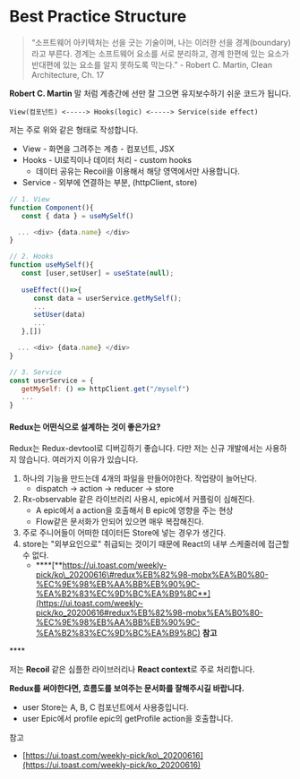 # Best Practice Structure

> “소프트웨어 아키텍처는 선을 긋는 기술이며, 나는 이러한 선을 경계\(boundary\)라고 부른다. 경계는 소프트웨어 요소를 서로 분리하고, 경계 한편에 있는 요소가 반대편에 있는 요소를 알지 못하도록 막는다.” - Robert C. Martin, Clean Architecture, Ch. 17

**Robert C. Martin** 말 처럼 계층간에 선만 잘 그으면 유지보수하기 쉬운 코드가 됩니다. 

```text
View(컴포넌트) <-----> Hooks(logic) <-----> Service(side effect)
```

저는 주로 위와 같은 형태로 작성합니다. 

* View - 화면을 그려주는 계층 - 컴포넌트,  JSX
* Hooks - UI로직이나 데이터 처리 - custom hooks
  * 데이터 공유는 Recoil을 이용해서 해당 영역에서만 사용합니다.
* Service - 외부에 연결하는 부분, \(httpClient, store\)

```javascript
// 1. View
function Component(){
   const { data } = useMySelf()

  ... <div> {data.name} </div>
}

// 2. Hooks
function useMySelf(){
   const [user,setUser] = useState(null);
   
   useEffect(()=>{
      const data = userService.getMySelf();
      ...
      setUser(data)
      ...
   },[])

  ... <div> {data.name} </div>
}

// 3. Service
const userService = {
   getMySelf: () => httpClient.get("/myself")
   ...
}
```



#### Redux는 어떤식으로 설계하는 것이 좋은가요?

Redux는 Redux-devtool로 디버깅하기 좋습니다. 다만 저는 신규 개발에서는 사용하지 않습니다. 여러가지 이유가 있습니다.

1. 하나의 기능을 만드는데 4개의 파일을 만들어야한다. 작업량이 늘어난다.
   * dispatch -&gt; action -&gt; reducer -&gt; store
2. Rx-observable 같은 라이브러리 사용시, epic에서 커플링이 심해진다.
   * A epic에서 a action을 호출해서 B epic에 영향을 주는 현상
   * Flow같은 문서화가 안되어 있으면 매우 복잡해진다.
3. 주로 주니어들이 어떠한 데이터든 Store에 넣는 경우가 생긴다.
4. store는 "외부요인으로" 취급되는 것이기 때문에 React의 내부 스케줄러에 접근할 수 없다.
   * \*\*\*\*[**https://ui.toast.com/weekly-pick/ko\_20200616\#redux%EB%82%98-mobx%EA%B0%80-%EC%9E%98%EB%AA%BB%EB%90%9C-%EA%B2%83%EC%9D%BC%EA%B9%8C**](https://ui.toast.com/weekly-pick/ko_20200616#redux%EB%82%98-mobx%EA%B0%80-%EC%9E%98%EB%AA%BB%EB%90%9C-%EA%B2%83%EC%9D%BC%EA%B9%8C) **참고**

\*\*\*\*

저는 **Recoil** 같은 심플한 라이브러리나 **React context**로 주로 처리합니다. 

**Redux를 써야한다면, 흐름도를 보여주는 문서화를 잘해주시길 바랍니다.**

* user Store는 A, B, C 컴포넌트에서 사용중입니다.
* user Epic에서 profile epic의 getProfile action을 호출합니다.





참고

* [https://ui.toast.com/weekly-pick/ko\_20200616](https://ui.toast.com/weekly-pick/ko_20200616)





